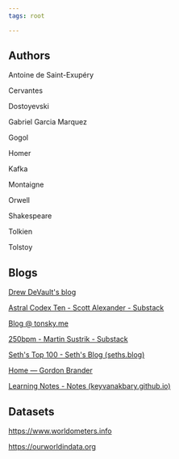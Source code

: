 ```yaml
---
tags: root

---
```



## Authors 

Antoine de Saint-Exupéry

Cervantes

Dostoyevski

Gabriel Garcia Marquez

Gogol

Homer

Kafka

Montaigne

Orwell

Shakespeare

Tolkien

Tolstoy



## Blogs 

[Drew DeVault's blog](https://drewdevault.com/)

[Astral Codex Ten - Scott Alexander - Substack](https://www.astralcodexten.com/)

[Blog @ tonsky.me](https://tonsky.me/)

[250bpm - Martin Sustrik - Substack](https://250bpm.substack.com/)

[Seth's Top 100 - Seth's Blog (seths.blog)](https://seths.blog/top-100/)

[Home — Gordon Brander](https://gordonbrander.com/)

[Learning Notes - Notes (keyvanakbary.github.io)](https://keyvanakbary.github.io/learning-notes/)


## Datasets 

<https://www.worldometers.info>

<https://ourworldindata.org>